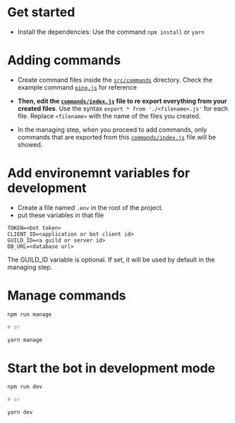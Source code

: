 # Get started

- Install the dependencies: Use the command `npm install` or `yarn`

# Adding commands

- Create command files inside the [`src/commands`](src/commands) directory. Check the example command [`ping.js`](src/commands/ping.js) for reference

- **Then, edit the [`commands/index.js`](src/commands/index.js) file to re export everything from your created files**. Use the syntax `export * from './<filename>.js'` for each file. Replace `<filename>` with the name of the files you created.
- In the managing step, when you proceed to add commands, only commands that are exported from this [`commands/index.js`](src/commands/index.js) file will be showed.

# Add environemnt variables for development

- Create a file named `.env` in the root of the project.
- put these variables in that file

```
TOKEN=<bot token>
CLIENT_ID=<application or bot client id>
GUILD_ID=<a guild or server id>
DB_URL=<database url>
```

The GUILD_ID variable is optional. If set, it will be used by default in the managing step.

# Manage commands

```sh
npm run manage

# or

yarn manage
```

# Start the bot in development mode

```sh
npm run dev

# or

yarn dev
```
